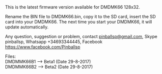 
This is the latest firmware version available for DMDMK66 128x32.

Rename the BIN file to DMDMK66.bin, copy it to the SD card, insert the SD card into your DMDMK66. The next time you start your DMDMK66, it will update automatically.

Any question, suggestion or problem, contact pinballsp@gmail.com, Skype pinballsp, Whatsapp +34693344445, Facebook https://www.facebook.com/Pinballsp

Files:<br>
DMDMMK66B1 --> Beta1 (Date 29-8-2017) <br>
DMDMMK66B2 --> Beta2 (Date 29-8-2017) 

